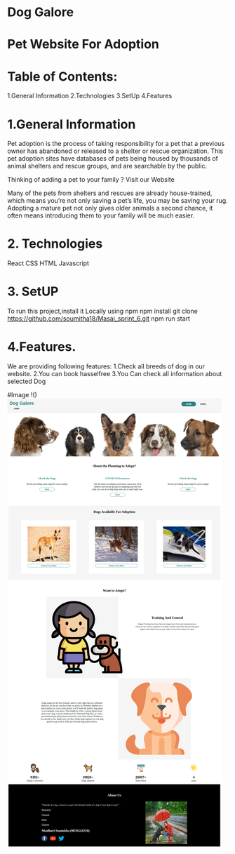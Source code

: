 # Dog Galore

# Pet Website For Adoption

# Table of Contents:
1.General Information
2.Technologies
3.SetUp
4.Features

# 1.General Information

Pet adoption is the process of taking responsibility for a pet that a previous owner has abandoned or released to a shelter or rescue organization.
This pet adoption sites have databases of pets being housed by thousands of animal shelters and rescue groups, and are searchable by the public.

Thinking of adding a pet to your family ? Visit our Website

Many of the pets from shelters and rescues are already house-trained, which means you’re not only saving a pet’s life, you may be saving your rug. Adopting a mature pet not only gives older animals a second chance, it often means introducing them to your family will be much easier.


# 2. Technologies

React 
CSS
HTML
Javascript

# 3. SetUP

To run this project,install it Locally using npm
npm install
git clone https://github.com/soumitha18/Masai_sprint_6.git
npm run start


# 4.Features.
We are providing following features:
1.Check all breeds of dog in our website.
2.You can book hasselfree
3.You Can check all information about selected Dog


#Image 
!()<img src="photos/dog-galore.png">


